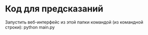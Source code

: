 # Код для предсказаний
Запустить веб-интерфейс из этой папки командой (из командной строки): python main.py 

